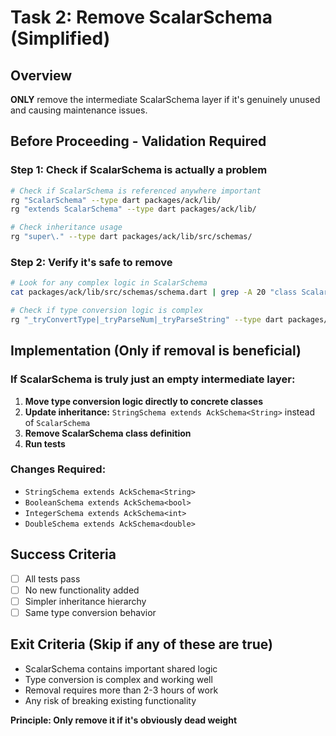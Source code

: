 # Task 2: Remove ScalarSchema (Simplified)

## Overview
**ONLY** remove the intermediate ScalarSchema layer if it's genuinely unused and causing maintenance issues.

## Before Proceeding - Validation Required

### Step 1: Check if ScalarSchema is actually a problem
```bash
# Check if ScalarSchema is referenced anywhere important
rg "ScalarSchema" --type dart packages/ack/lib/
rg "extends ScalarSchema" --type dart packages/ack/lib/

# Check inheritance usage
rg "super\." --type dart packages/ack/lib/src/schemas/
```

### Step 2: Verify it's safe to remove
```bash
# Look for any complex logic in ScalarSchema
cat packages/ack/lib/src/schemas/schema.dart | grep -A 20 "class ScalarSchema"

# Check if type conversion logic is complex
rg "_tryConvertType|_tryParseNum|_tryParseString" --type dart packages/ack/lib/
```

## Implementation (Only if removal is beneficial)

### If ScalarSchema is truly just an empty intermediate layer:

1. **Move type conversion logic directly to concrete classes**
2. **Update inheritance:** `StringSchema extends AckSchema<String>` instead of `ScalarSchema`
3. **Remove ScalarSchema class definition**
4. **Run tests**

### Changes Required:
- `StringSchema extends AckSchema<String>`
- `BooleanSchema extends AckSchema<bool>`  
- `IntegerSchema extends AckSchema<int>`
- `DoubleSchema extends AckSchema<double>`

## Success Criteria
- [ ] All tests pass
- [ ] No new functionality added
- [ ] Simpler inheritance hierarchy
- [ ] Same type conversion behavior

## Exit Criteria (Skip if any of these are true)
- ScalarSchema contains important shared logic
- Type conversion is complex and working well
- Removal requires more than 2-3 hours of work
- Any risk of breaking existing functionality

**Principle: Only remove it if it's obviously dead weight**